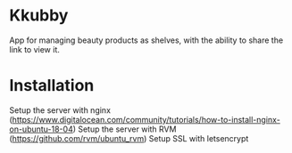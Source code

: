 # Kkubby

App for managing beauty products as shelves, with the ability to share the link to view it.


# Installation

Setup the server with nginx (https://www.digitalocean.com/community/tutorials/how-to-install-nginx-on-ubuntu-18-04)
Setup the server with RVM (https://github.com/rvm/ubuntu_rvm)
Setup SSL with letsencrypt